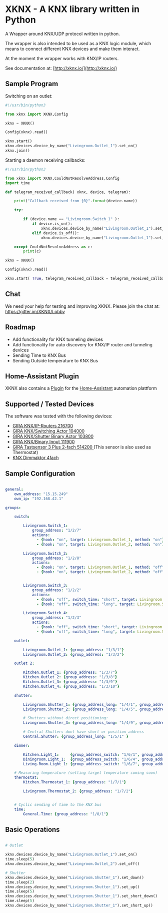 XKNX - A KNX library written in Python
================================================

A Wrapper around KNX/UDP protocol written in python.

The wrapper is also intended to be used as a KNX logic module, which means to connect different KNX devices and make them interact.

At the moment the wrapper works with KNX/IP routers.

See documentation at: [http://xknx.io/](http://xknx.io/)


Sample Program
--------------

Switching on an outlet:

```python
#!/usr/bin/python3

from xknx import XKNX,Config

xknx = XKNX()

Config(xknx).read()

xknx.start()
xknx.devices.device_by_name("Livingroom.Outlet_1").set_on()
xknx.join()
```

Starting a daemon receiving callbacks:

```python
#!/usr/bin/python3

from xknx import XKNX,CouldNotResolveAddress,Config
import time

def telegram_received_callback( xknx, device, telegram):

    print("Callback received from {0}".format(device.name))

    try:

        if (device.name == "Livingroom.Switch_1" ):
            if device.is_on():
                xknx.devices.device_by_name("Livingroom.Outlet_1").set_on()
            elif device.is_off():
                xknx.devices.device_by_name("Livingroom.Outlet_1").set_off()

    except CouldNotResolveAddress as c:
        print(c)

xknx = XKNX()

Config(xknx).read()

xknx.start( True, telegram_received_callback = telegram_received_callback )
```
Chat
----

We need your help for testing and improving XKNX. Please join the chat at: https://gitter.im/XKNX/Lobby

Roadmap
-------

* Add functionality for KNX tunneling devices
* Add functionality for auto discovery for KNX/IP router and tunneling devices
* Sending Time to KNX Bus
* Sending Outside temperature to KNX Bus

Home-Assistant Plugin
---------------------

XKNX also contains a [Plugin](home-assistant-plugin) for the [Home-Assistant](https://home-assistant.io/) automation plattform

Supported / Tested Devices
--------------------------

The software was tested with the following devices:

- [GIRA KNX/IP-Routers 216700](http://www.gira.com/en/gebaeudetechnik/systeme/knx-eib_system/knx-produkte/systemgeraete/knx-ip-router.html)
- [GIRA KNX/Switching Actor  104000](http://katalog.gira.de/de_DE/deeplinking.html?artikelnr=104000&m=compare)
- [GIRA KNX/Shutter Binary Actor 103800](https://katalog.gira.de/en/datenblatt.html?id=635678)
- [GIRA KNX/Binary Input 111900 ](https://www.gira.de/gebaeudetechnik/systeme/knx-eib_system/knx-produkte/tasterschnittstellen/knxeib-universal-tasterschnittstelle.html)
- [GIRA Tastsensor 3 Plus 2-fach 514200 ](https://katalog.gira.de/de_DE/datenblatt.html?id=635019)
	(This sensor is also used as Thermostat)
- [KNX Dimmaktor 4fach](https://katalog.gira.de/de_DE/datenblatt.html?id=658701)

Sample Configuration
--------------------

```yaml

general:
    own_address: "15.15.249"
    own_ip: "192.168.42.1"

groups:

    switch:

        Livingroom.Switch_1:
            group_address: "1/2/7"
            actions:
              - {hook: "on", target: Livingroom.Outlet_1, method: "on"}
              - {hook: "on", target: Livingroom.Outlet_2, method: "on"}

        Livingroom.Switch_2:
            group_address: "1/2/8"
            actions:
              - {hook: "on", target: Livingroom.Outlet_1, method: "off"}
              - {hook: "on", target: Livingroom.Outlet_2, method: "off"}


        Livingroom.Switch_3:
            group_address: "1/2/2"
            actions:
              - {hook: "off", switch_time: "short", target: Livingroom.Shutter_1, method: short_up}
              - {hook: "off", switch_time: "long", target: Livingroom.Shutter_1, method: up} # Pressing more then 2 seconds

        Livingroom.Switch_4:
            group_address: "1/2/3"
            actions:
              - {hook: "off", switch_time: "short", target: Livingroom.Shutter_1, method: short_down}
              - {hook: "off", switch_time: "long", target: Livingroom.Shutter_1, method: down} # Pressing more then 2 seconds

    outlet:

        Livingroom.Outlet_1: {group_address: "1/3/1"}
        Livingroom.Outlet_2: {group_address: "1/3/2"}

    outlet 2:

        Kitchen.Outlet_1: {group_address: "1/3/7"}
        Kitchen.Outlet_2: {group_address: "1/3/8"}
        Kitchen.Outlet_3: {group_address: "1/3/9"}
        Kitchen.Outlet_4: {group_address: "1/3/10"}

    shutter:

        Livingroom.Shutter_1: {group_address_long: "1/4/1", group_address_short: "1/4/2", group_address_position_feedback: "1/4/3", group_address_position: "1/4/4", travelling_time_down: 50, travelling_time_up: 60 }
        Livingroom.Shutter_2: {group_address_long: "1/4/5", group_address_short: "1/4/6", group_address_position_feedback: "1/4/7", group_address_position: "1/4/8", travelling_time_down: 50, travelling_time_up: 60 }

        # Shutters without direct positioning:
        Livingroom.Shutter_3: {group_address_long: "1/4/9", group_address_short: "1/4/10", group_address_position_feedback: "1/4/11", travelling_time_down: 50, travelling_time_up: 60 }

        # Central Shutters dont have short or position address
        Central.Shutter: {group_address_long: "1/5/1" }

    dimmer:

        Kitchen.Light_1:     {group_address_switch: "1/6/1", group_address_dimm: "1/6/2", group_address_dimm_feedback: "1/6/3"}
        Diningroom.Light_1:  {group_address_switch: "1/6/4", group_address_dimm: "1/6/5", group_address_dimm_feedback: "1/6/6"}
        Living-Room.Light_1: {group_address_switch: "1/6/7", group_address_dimm: "1/6/8", group_address_dimm_feedback: "1/6/9"}

    # Measuring temperature (setting target temperature coming soon)
    thermostat:
        Kitchen.Thermostat_1: {group_address: "1/7/1"}

        Livingroom.Thermostat_2: {group_address: "1/7/2"}


    # Cyclic sending of time to the KNX bus
    time:
        General.Time: {group_address: "1/8/1"}
```

Basic Operations
----------------

```python

# Outlet

xknx.devices.device_by_name("Livingroom.Outlet_1").set_on()
time.sleep(5)
xknx.devices.device_by_name("Livingroom.Outlet_2").set_off()

# Shutter
xknx.devices.device_by_name("Livingroom.Shutter_1").set_down()
time.sleep(2)
xknx.devices.device_by_name("Livingroom.Shutter_1").set_up()
time.sleep(5)
xknx.devices.device_by_name("Livingroom.Shutter_1").set_short_down()
time.sleep(5)
xknx.devices.device_by_name("Livingroom.Shutter_1").set_short_up()

```


